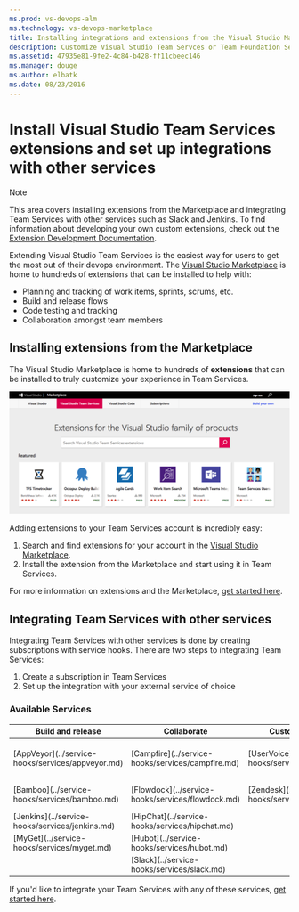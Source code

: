 ```yaml
---
ms.prod: vs-devops-alm
ms.technology: vs-devops-marketplace
title: Installing integrations and extensions from the Visual Studio Marketplace | Team Services
description: Customize Visual Studio Team Servces or Team Foundation Server with extensions or integrate with other services
ms.assetid: 47935e81-9fe2-4c84-b428-ff11cbeec146
ms.manager: douge
ms.author: elbatk
ms.date: 08/23/2016
---
```


# Install Visual Studio Team Services extensions and set up integrations with other services

>[!NOTE]
> This area covers installing extensions from the Marketplace and integrating Team Services with other services such as Slack and Jenkins. 
> To find information about developing your own custom extensions, check out the [Extension Development Documentation](../extend/overview.md).

Extending Visual Studio Team Services is the easiest way for users to get the most out of their 
devops environment. The [Visual Studio Marketplace](https://marketplace.visualstudio.com) is home to hundreds of extensions
that can be installed to help with:
- Planning and tracking of work items, sprints, scrums, etc. 
- Build and release flows
- Code testing and tracking
- Collaboration amongst team members

## Installing extensions from the Marketplace
The Visual Studio Marketplace is home to hundreds of **extensions** that can be installed to truly customize your experience
in Team Services. 

![Visual Studio Marketplace](./_img/vs-marketplace.png)

Adding extensions to your Team Services account is incredibly easy:

1. Search and find extensions for your account in the [Visual Studio Marketplace](https://marketplace.visualstudio.com).
2. Install the extension from the Marketplace and start using it in Team Services.

For more information on extensions and the Marketplace, [get started here](./overview.md).

## Integrating Team Services with other services
Integrating Team Services with other services is done by creating subscriptions with service hooks. There are two steps to integrating Team Services:

1. Create a subscription in Team Services
2. Set up the integration with your external service of choice

### Available Services
<div style="display:block;margin-left:auto;margin-right:auto">
<table class="table table-striped">
<thead class="thead-inverse">
    <tr>
        <th>Build and release</th>
        <th>Collaborate</th>
		<th>Customer support</th>
		<th>Plan and track</th>
		<th>Integrate</th>
    </tr>
</thead>
<tbody>
    <tr>
        <td>[AppVeyor](../service-hooks/services/appveyor.md)</td>
        <td>[Campfire](../service-hooks/services/campfire.md)</td>
		<td>[UserVoice](../service-hooks/services/uservoice.md)</td>
		<td>[Trello](../service-hooks/services/trello.md)</td>
		<td>[Azure Service Bus](../service-hooks/services/azure-service-bus.md)</td>
    </tr>
	<tr>
		<td>[Bamboo](../service-hooks/services/bamboo.md)</td>
		<td>[Flowdock](../service-hooks/services/flowdock.md)</td>
		<td>[Zendesk](../service-hooks/services/zendesk.md) </td>
		<td></td>
		<td>[Azure Storage](../service-hooks/services/azure-storage.md)</td>
	</tr>
	<tr>
		<td>[Jenkins](../service-hooks/services/jenkins.md)</td>
		<td>[HipChat](../service-hooks/services/hipchat.md)</td>
		<td></td>
		<td></td>
		<td>[Web Hooks](../service-hooks/services/webhooks.md)</td>
	</tr>
	<tr>
		<td>[MyGet](../service-hooks/services/myget.md)</td>
		<td>[Hubot](../service-hooks/services/hubot.md)</td>
		<td></td>
		<td></td>
		<td>[Zapier](../service-hooks/services/zapier.md)</td>
	</tr>
	<tr>
		<td></td>
		<td>[Slack](../service-hooks/services/slack.md)</td>
		<td></td>
		<td></td>
		<td></td>
	</tr>
</tbody>
</table>
</div>

If you'd like to integrate your Team Services with any of these services, [get started here](../service-hooks/get-started.md).



